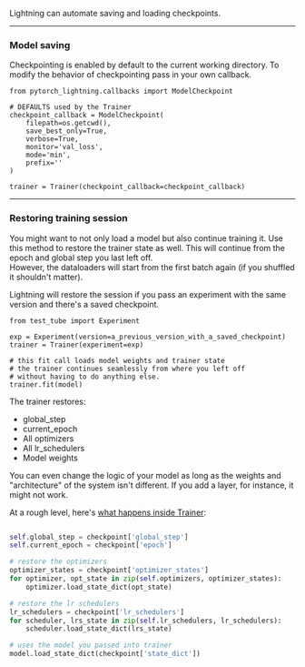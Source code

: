 Lightning can automate saving and loading checkpoints.

---
### Model saving
Checkpointing is enabled by default to the current working directory.
To modify the behavior of checkpointing pass in your own callback.

``` {.python}
from pytorch_lightning.callbacks import ModelCheckpoint

# DEFAULTS used by the Trainer
checkpoint_callback = ModelCheckpoint(
    filepath=os.getcwd(),
    save_best_only=True,
    verbose=True,
    monitor='val_loss',
    mode='min',
    prefix=''
)

trainer = Trainer(checkpoint_callback=checkpoint_callback)
```

---
### Restoring training session 
You might want to not only load a model but also continue training it. Use this method to
restore the trainer state as well. This will continue from the epoch and global step you last left off.  
However, the dataloaders will start from the first batch again (if you shuffled it shouldn't matter).   

Lightning will restore the session if you pass an experiment with the same version and there's a saved checkpoint.   
``` {.python}
from test_tube import Experiment

exp = Experiment(version=a_previous_version_with_a_saved_checkpoint)
trainer = Trainer(experiment=exp)

# this fit call loads model weights and trainer state
# the trainer continues seamlessly from where you left off
# without having to do anything else.
trainer.fit(model)
```

The trainer restores:  

- global_step    
- current_epoch    
- All optimizers    
- All lr_schedulers    
- Model weights

You can even change the logic of your model as long as the weights and "architecture" of 
the system isn't different. If you add a layer, for instance, it might not work.   

At a rough level, here's [what happens inside Trainer](https://github.com/williamFalcon/pytorch-lightning/blob/master/pytorch_lightning/root_module/model_saving.py#L63):   
```python

self.global_step = checkpoint['global_step']
self.current_epoch = checkpoint['epoch']

# restore the optimizers
optimizer_states = checkpoint['optimizer_states']
for optimizer, opt_state in zip(self.optimizers, optimizer_states):
    optimizer.load_state_dict(opt_state)

# restore the lr schedulers
lr_schedulers = checkpoint['lr_schedulers']
for scheduler, lrs_state in zip(self.lr_schedulers, lr_schedulers):
    scheduler.load_state_dict(lrs_state)

# uses the model you passed into trainer        
model.load_state_dict(checkpoint['state_dict'])
```    
